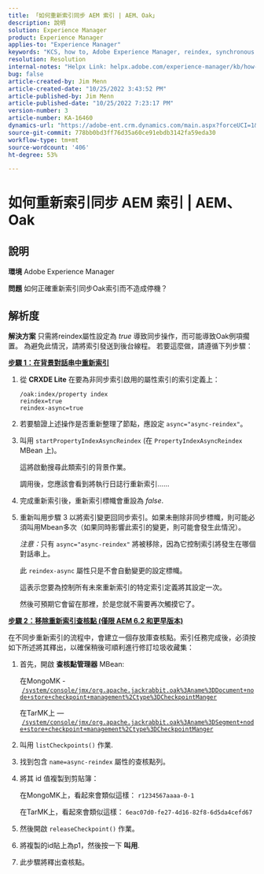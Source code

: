 ```yaml
---
title: 「如何重新索引同步 AEM 索引 | AEM、Oak」
description: 說明
solution: Experience Manager
product: Experience Manager
applies-to: "Experience Manager"
keywords: "KCS, how to, Adobe Experience Manager, reindex, synchronous AEM index, Oak"
resolution: Resolution
internal-notes: "Helpx Link: helpx.adobe.com/experience-manager/kb/how-to-reindex-a-synchronous-AEM-index-AEM-Oak.html"
bug: false
article-created-by: Jim Menn
article-created-date: "10/25/2022 3:43:52 PM"
article-published-by: Jim Menn
article-published-date: "10/25/2022 7:23:17 PM"
version-number: 3
article-number: KA-16460
dynamics-url: "https://adobe-ent.crm.dynamics.com/main.aspx?forceUCI=1&pagetype=entityrecord&etn=knowledgearticle&id=c36388d0-7b54-ed11-bba2-6045bd006b4b"
source-git-commit: 778bb0bd3ff76d35a60ce91ebdb3142fa59eda30
workflow-type: tm+mt
source-wordcount: '406'
ht-degree: 53%

---
```


# 如何重新索引同步 AEM 索引 | AEM、Oak

## 說明


<b>環境</b>
Adobe Experience Manager

<b>問題</b>
如何正確重新索引同步Oak索引而不造成停機？


## 解析度


<b>解決方案</b>
只需將reindex屬性設定為 *true* 導致同步操作，而可能導致Oak例項擱置。
為避免此情況，請將索引發送到後台線程。
若要這麼做，請遵循下列步驟：

<b><u>步驟 1：在背景對話串中重新索引</u></b>

1. 從 <b>CRXDE Lite</b> 在要為非同步索引啟用的屬性索引的索引定義上：<br>

   ```
   /oak:index/property index
   reindex=true
   reindex-async=true
   ```
2. 若要驗證上述操作是否重新整理了節點，應設定 `async="async-reindex"`。
3. 叫用 `startPropertyIndexAsyncReindex` (在 `PropertyIndexAsyncReindex` MBean 上)。

   這將啟動搜尋此類索引的背景作業。

   調用後，您應該會看到將執行日誌行重新索引……
4. 完成重新索引後，重新索引標幟會重設為 *false*.
5. 重新叫用步驟 3 以將索引變更回同步索引。如果未刪除非同步標幟，則可能必須叫用Mbean多次（如果同時影響此索引的變更，則可能會發生此情況）。



   *注意：*&#x200B;只有 `async="async-reindex"` 將被移除，因為它控制索引將發生在哪個對話串上。

   此 `reindex-async` 屬性只是不會自動變更的設定標幟。

   這表示您要為控制所有未來重新索引的特定索引定義將其設定一次。

   然後可預期它會留在那裡，於是您就不需要再次觸摸它了。


<b><u>步驟 2：移除重新索引查核點 (僅限 AEM 6.2 和更早版本)</u></b>

在不同步重新索引的流程中，會建立一個存放庫查核點。索引任務完成後，必須按如下所述將其釋出，以確保稍後可順利進行修訂垃圾收藏集：

1. 首先，開啟 <b>查核點管理器</b> MBean:

   在MongoMK - [`/system/console/jmx/org.apache.jackrabbit.oak%3Aname%3DDocument+node+store+checkpoint+management%2Ctype%3DCheckpointManger`](http://localhost:4502/system/console/jmx/org.apache.jackrabbit.oak%3Aname%3DDocument+node+store+checkpoint+management%2Ctype%3DCheckpointManger)

   在TarMK上 —  [`/system/console/jmx/org.apache.jackrabbit.oak%3Aname%3DSegment+node+store+checkpoint+management%2Ctype%3DCheckpointManger`](http://localhost:4502/system/console/jmx/org.apache.jackrabbit.oak%3Aname%3DSegment+node+store+checkpoint+management%2Ctype%3DCheckpointManger)


2. 叫用 `listCheckpoints()` 作業.
3. 找到包含 `name=async-reindex` 屬性的查核點列。
4. 將其 id 值複製到剪貼簿：

   在MongoMK上，看起來會類似這樣： `r1234567aaaa-0-1`

   在TarMK上，看起來會類似這樣： `6eac07d0-fe27-4d16-82f8-6d5da4cefd67`


5. 然後開啟 `releaseCheckpoint()` 作業。
6. 將複製的id貼上為p1，然後按一下 <b>叫用</b>.
7. 此步驟將釋出查核點。

